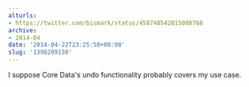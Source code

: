 ```yaml
---
alturls:
- https://twitter.com/bismark/status/458748542015008768
archive:
- 2014-04
date: '2014-04-22T23:25:50+00:00'
slug: '1398209150'
---
```


I suppose Core Data's undo functionality probably covers my use case.

